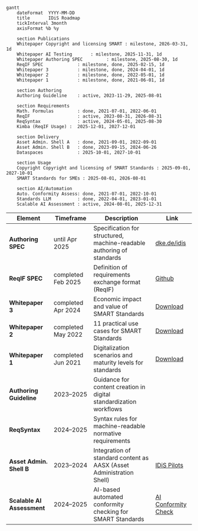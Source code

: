 ```mermaid

gantt
    dateFormat  YYYY-MM-DD
    title       IDiS Roadmap
    tickInterval 3month
    axisFormat %b %y

    section Publications
    Whitepaper Copyright and licensing SMART : milestone, 2026-03-31, 1d
    Whitepaper AI Testing       : milestone, 2025-11-31, 1d
    Whitepaper Authoring SPEC         : milestone, 2025-08-30, 1d
    ReqIF SPEC             : milestone, done, 2025-02-15, 1d
    Whitepaper 3           : milestone, done, 2024-04-01, 1d
    Whitepaper 2           : milestone, done, 2022-05-01, 1d
    Whitepaper 1           : milestone, done, 2021-06-01, 1d

    section Authoring
    Authoring Guideline    : active, 2023-11-29, 2025-08-01

    section Requirements
    Math. Formulas         : done, 2021-07-01, 2022-06-01
    ReqIF                  : active, 2023-08-31, 2026-08-31
    ReqSyntax              : active, 2024-05-01, 2025-08-30
    Kimba (ReqIF Usage) :  2025-12-01, 2027-12-01

    section Delivery
    Asset Admin. Shell A   : done, 2021-09-01, 2022-09-01
    Asset Admin. Shell B   : done, 2023-09-15, 2024-06-26
    Dataspaces             : 2025-10-01, 2027-10-01

    section Usage
    Copyright Copyright and licensing of SMART Standards : 2025-09-01, 2027-10-01
    SMART Standards for SMEs : 2025-08-01, 2026-08-01

    section AI/Automation
    Auto. Conformity Assess: done, 2021-07-01, 2022-10-01
    Standards LLM          : done, 2022-04-01, 2023-01-01
    Scalable AI Assessment : active, 2024-08-01, 2025-12-31 
```

| Element                   | Timeframe              | Description                                                              | Link                                                                                   |
|--------------------------|------------------------|-------------------------------------------------------------------------|----------------------------------------------------------------------------------------|
| **Authoring SPEC**        | until Apr 2025         | Specification for structured, machine-readable authoring of standards    | [dke.de/idis](https://www.dke.de/idis)                                                 |
| **ReqIF SPEC**            | completed Feb 2025     | Definition of requirements exchange format (ReqIF)                       | [Github](https://github.com/DIN-DKE/DIN_DKE_SPEC_99200__ReqIF_interpretation_for_public_standards) |
| **Whitepaper 3**          | completed Apr 2024     | Economic impact and value of SMART Standards                             | [Download](https://www.dke.de/resource/blob/3089126/88a04b253f37d8d7e2e42364e1d4a8c4/idis-whitepaper-3-de---download-data.pdf)     |
| **Whitepaper 2**          | completed May 2022     | 11 practical use cases for SMART Standards                               | [Download](https://www.dke.de/resource/blob/2738944/ee15f94ad21d3e351cf190b2a87a9e7b/idis-whitepaper-2-de---download-data.pdf)     |
| **Whitepaper 1**          | completed Jun 2021     | Digitalization scenarios and maturity levels for standards               | [Download](https://www.dke.de/resource/blob/2034796/0a674443fb9a40f87ae5387e5b2fd2ba/idis-whitepaper-1-de---download-data.pdf)     |
| **Authoring Guideline**   | 2023–2025              | Guidance for content creation in digital standardization workflows       |                   |
| **ReqSyntax**             | 2024–2025              | Syntax rules for machine-readable normative requirements                 |                    |
| **Asset Admin. Shell B**  | 2023–2024              | Integration of standard content as AASX (Asset Administration Shell)     | [IDiS Pilots](https://www.dke.de/idis/pilotprojekte/normintegration-in-die-verwaltungsschale)                                       |
| **Scalable AI Assessment**| 2024–2025              | AI-based automated conformity checking for SMART Standards               | [AI Conformity Check](https://bit.ly/kipruefung-smart-standards)  |
